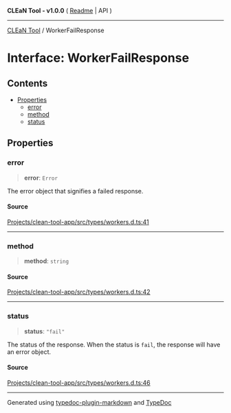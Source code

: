 **CLEaN Tool - v1.0.0** ( [Readme](../README.md) \| API )

***

[CLEaN Tool](../exports.md) / WorkerFailResponse

# Interface: WorkerFailResponse

## Contents

- [Properties](WorkerFailResponse.md#properties)
  - [error](WorkerFailResponse.md#error)
  - [method](WorkerFailResponse.md#method)
  - [status](WorkerFailResponse.md#status)

## Properties

### error

> **error**: `Error`

The error object that signifies a failed response.

#### Source

[Projects/clean-tool-app/src/types/workers.d.ts:41](https://github.com/yuckyh/clean-tool-app/)

***

### method

> **method**: `string`

#### Source

[Projects/clean-tool-app/src/types/workers.d.ts:42](https://github.com/yuckyh/clean-tool-app/)

***

### status

> **status**: `"fail"`

The status of the response. When the status is `fail`, the response will have an error object.

#### Source

[Projects/clean-tool-app/src/types/workers.d.ts:46](https://github.com/yuckyh/clean-tool-app/)

***

Generated using [typedoc-plugin-markdown](https://www.npmjs.com/package/typedoc-plugin-markdown) and [TypeDoc](https://typedoc.org/)
